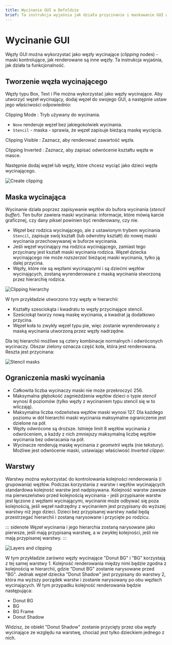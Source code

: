 ```yaml
---
title: Wycinanie GUI w Defoldzie
brief: Ta instrukcja wyjaśnia jak działa przycinanie i maskowanie GUI w Defoldzie
---
```


# Wycinanie GUI

Węzły GUI można wykorzystać jako węzły wycinające (*clipping* nodes) - maski kontrolujące, jak renderowane są inne węzły. Ta instrukcja wyjaśnia, jak działa ta funkcjonalność.

## Tworzenie węzła wycinającego

Węzły typu Box, Text i Pie można wykorzystać jako węzły wycinające. Aby utworzyć węzeł wycinający, dodaj węzeł do swojego GUI, a następnie ustaw jego właściwości odpowiednio:

Clipping Mode
: Tryb używany do wycinania.

  - `None` renderuje węzeł bez jakiegokolwiek wycinania.
  - `Stencil` - maska - sprawia, że węzeł zapisuje bieżącą maskę wycięcia.

Clipping Visible
: Zaznacz, aby renderować zawartość węzła.

Clipping Inverted
: Zaznacz, aby zapisać odwrócenie kształtu węzła w masce.

Następnie dodaj węzeł lub węzły, które chcesz wyciąć jako dzieci węzła wycinającego.

![Create clipping](images/gui-clipping/create.png)

## Maska wycinająca

Wycinanie działa poprzez zapisywanie węzłów do bufora wycinania (*stencil buffer*). Ten bufor zawiera maski wycinania: informacje, które mówią karcie graficznej, czy dany piksel powinien być renderowany, czy nie.

- Węzeł bez rodzica wycinającego, ale z ustawionym trybem wycinania `Stencil`, zapisuje swój kształt (lub odwrotny kształt) do nowej maski wycinania przechowywanej w buforze wycinania.
- Jeśli węzeł wycinający ma rodzica wycinającego, zamiast tego przycinany jest kształt maski wycinania rodzica. Węzeł dziecka wycinającego nie może _rozszerzać_ bieżącej maski wycinania, tylko ją dalej przycina.
- Węzły, które nie są węzłami wycinającymi i są dziećmi węzłów wycinających, zostaną wyrenderowane z maską wycinania stworzoną przez hierarchię rodzica.

![Clipping hierarchy](images/gui-clipping/setup.png)

W tym przykładzie utworzono trzy węzły w hierarchii:

- Kształty szesciokąta i kwadratu to węzły przycinające stencil.
- Sześciokąt tworzy nową maskę wycinania, a kwadrat ją dodatkowo przycina.
- Węzeł koła to zwykły węzeł typu pie, więc zostanie wyrenderowany z maską wycinania utworzoną przez węzły nadrzędne.

Dla tej hierarchii możliwe są cztery kombinacje normalnych i odwróconych wycinaczy. Obszar zielony oznacza część koła, która jest renderowana. Reszta jest przycinana:

![Stencil masks](images/gui-clipping/modes.png)

## Ograniczenia maski wycinania

- Całkowita liczba wycinaczy maski nie może przekroczyć 256.
- Maksymalna głębokość zagnieżdżenia węzłów dzieci o typie _stencil_ wynosi 8 poziomów (tylko węzły z wycinaniem typu stencil się w to wliczają).
- Maksymalna liczba rodzeństwa węzłów maski wynosi 127. Dla każdego poziomu w dół hierarchii maski wycinania maksymalne ograniczenie jest dzielone na pół.
- Węzły odwrócone są droższe. Istnieje limit 8 węzłów wycinania z odwróceniem, a każdy z nich zmniejszy maksymalną liczbę węzłów wycinania bez odwracania na pół.
- Wycinacze renderują maskę wycinania z _geometrii_ węzła (nie tekstury). Możliwe jest odwrócenie maski, ustawiając właściwość *Inverted clipper*.

## Warstwy

Warstwy można wykorzystać do kontrolowania kolejności renderowania (i grupowania) węzłów. Podczas korzystania z warstw i węzłów wycinających standardowa kolejność warstw jest nadpisywana. Kolejność warstw zawsze ma pierwszeństwo przed kolejnością wycinania - jeśli przypisanie warstw jest łączone z węzłami wycinającymi, wycinanie może odbywać się poza kolejnością, jeśli węzeł nadrzędny z wycinaniem jest przypisany do wyższej warstwy niż jego dzieci. Dzieci bez przypisanej warstwy nadal będą przestrzegać hierarchii i zostaną narysowane i przycięte po rodzicu.

::: sidenote
Węzeł wycinania i jego hierarchia zostaną narysowane jako pierwsze, jeśli mają przypisaną warstwę, a w zwykłej kolejności, jeśli nie mają przypisanej warstwy.
:::

![Layers and clipping](images/gui-clipping/layers.png)

W tym przykładzie zarówno węzły wycinające "Donut BG" i "BG" korzystają z tej samej warstwy 1. Kolejność renderowania między nimi będzie zgodna z kolejnością w hierarchii, gdzie "Donut BG" zostanie narysowane przed "BG". Jednak węzeł dziecka "Donut Shadow" jest przypisany do warstwy 2, która ma wyższy porządek warstw i zostanie narysowany po obu węzłach wycinających. W tym przypadku kolejność renderowania będzie następująca:

- Donut BG
- BG
- BG Frame
- Donut Shadow

Widzisz, że obiekt "Donut Shadow" zostanie przycięty przez oba węzły wycinające ze względu na warstwę, chociaż jest tylko dzieckiem jednego z nich.
